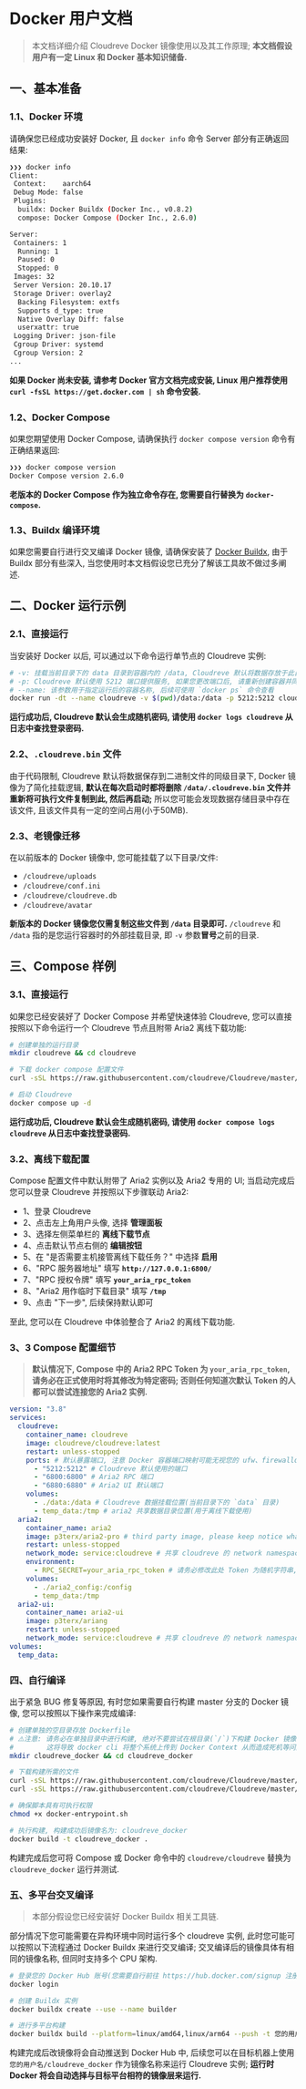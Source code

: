 # Docker 用户文档

> 本文档详细介绍 Cloudreve Docker 镜像使用以及其工作原理; **本文档假设用户有一定 Linux 和 Docker 基本知识储备.**

## 一、基本准备

### 1.1、Docker 环境

请确保您已经成功安装好 Docker, 且 `docker info` 命令 Server 部分有正确返回结果:

```sh
❯❯❯ docker info
Client:
 Context:    aarch64
 Debug Mode: false
 Plugins:
  buildx: Docker Buildx (Docker Inc., v0.8.2)
  compose: Docker Compose (Docker Inc., 2.6.0)

Server:
 Containers: 1
  Running: 1
  Paused: 0
  Stopped: 0
 Images: 32
 Server Version: 20.10.17
 Storage Driver: overlay2
  Backing Filesystem: extfs
  Supports d_type: true
  Native Overlay Diff: false
  userxattr: true
 Logging Driver: json-file
 Cgroup Driver: systemd
 Cgroup Version: 2
...
```

**如果 Docker 尚未安装, 请参考 Docker 官方文档完成安装, Linux 用户推荐使用 `curl -fsSL https://get.docker.com | sh` 命令安装.**

### 1.2、Docker Compose

如果您期望使用 Docker Compose, 请确保执行 `docker compose version` 命令有正确结果返回:

```sh
❯❯❯ docker compose version
Docker Compose version 2.6.0
```

**老版本的 Docker Compose 作为独立命令存在, 您需要自行替换为 `docker-compose`.**

### 1.3、Buildx 编译环境

如果您需要自行进行交叉编译 Docker 镜像, 请确保安装了 [Docker Buildx](https://docs.docker.com/buildx/working-with-buildx/), 由于 Buildx 部分有些深入, 当您使用时本文档假设您已充分了解该工具故不做过多阐述.

## 二、Docker 运行示例

### 2.1、直接运行

当安装好 Docker 以后, 可以通过以下命令运行单节点的 Cloudreve 实例:

```sh
# -v: 挂载当前目录下的 data 目录到容器内的 /data, Cloudreve 默认将数据存放于此目录
# -p: Cloudreve 默认使用 5212 端口提供服务, 如果您更改端口后, 请重新创建容器并同步修改此参数
# --name: 该参数用于指定运行后的容器名称, 后续可使用 `docker ps` 命令查看
docker run -dt --name cloudreve -v $(pwd)/data:/data -p 5212:5212 cloudreve/cloudreve
```

**运行成功后, Cloudreve 默认会生成随机密码, 请使用 `docker logs cloudreve` 从日志中查找登录密码.**

### 2.2、`.cloudreve.bin` 文件

由于代码限制, Cloudreve 默认将数据保存到二进制文件的同级目录下, Docker 镜像为了简化挂载逻辑, **默认在每次启动时都将删除 `/data/.cloudreve.bin` 文件并重新将可执行文件复制到此, 然后再启动;** 所以您可能会发现数据存储目录中存在该文件, 且该文件具有一定的空间占用(小于50MB).

### 2.3、老镜像迁移

在以前版本的 Docker 镜像中, 您可能挂载了以下目录/文件:

- `/cloudreve/uploads`
- `/cloudreve/conf.ini`
- `/cloudreve/cloudreve.db`
- `/cloudreve/avatar`

**新版本的 Docker 镜像您仅需复制这些文件到 `/data` 目录即可.** `/cloudreve` 和 `/data` 指的是您运行容器时的外部挂载目录, 即 `-v` 参数**冒号**之前的目录.

## 三、Compose 样例

### 3.1、直接运行

如果您已经安装好了 Docker Compose 并希望快速体验 Cloudreve, 您可以直接按照以下命令运行一个 Cloudreve 节点且附带 Aria2 离线下载功能:

```sh
# 创建单独的运行目录
mkdir cloudreve && cd cloudreve

# 下载 docker compose 配置文件
curl -sSL https://raw.githubusercontent.com/cloudreve/Cloudreve/master/docker-compose.yml > docker-compose.yaml

# 启动 Cloudreve
docker compose up -d
```

**运行成功后, Cloudreve 默认会生成随机密码, 请使用 `docker compose logs cloudreve` 从日志中查找登录密码.**

### 3.2、离线下载配置

Compose 配置文件中默认附带了 Aria2 实例以及 Aria2 专用的 UI; 当启动完成后您可以登录 Cloudreve 并按照以下步骤联动 Aria2:

- 1、登录 Cloudreve
- 2、点击左上角用户头像, 选择 **管理面板**
- 3、选择左侧菜单栏的 **离线下载节点**
- 4、点击默认节点右侧的 **编辑按钮**
- 5、在 "是否需要主机接管离线下载任务？" 中选择 **启用**
- 6、"RPC 服务器地址" 填写 **`http://127.0.0.1:6800/`**
- 7、"RPC 授权令牌" 填写 **`your_aria_rpc_token`**
- 8、"Aria2 用作临时下载目录" 填写 **`/tmp`**
- 9、点击 "下一步", 后续保持默认即可

至此, 您可以在 Cloudreve 中体验整合了 Aria2 的离线下载功能.

### 3、3 Compose 配置细节

> **默认情况下, Compose 中的 Aria2 RPC Token 为 `your_aria_rpc_token`, 请务必在正式使用时将其修改为特定密码; 否则任何知道次默认 Token 的人都可以尝试连接您的 Aria2 实例.**

```yaml
version: "3.8"
services:
  cloudreve:
    container_name: cloudreve
    image: cloudreve/cloudreve:latest
    restart: unless-stopped
    ports: # 默认暴露端口, 注意 Docker 容器端口映射可能无视您的 ufw、firewalld 等防火墙配置, 所以请务必设置好相关密码
      - "5212:5212" # Cloudreve 默认使用的端口
      - "6800:6800" # Aria2 RPC 端口
      - "6880:6880" # Aria2 UI 默认端口
    volumes:
      - ./data:/data # Cloudreve 数据挂载位置(当前目录下的 `data` 目录)
      - temp_data:/tmp # aria2 共享数据目录位置(用于离线下载使用)
  aria2:
    container_name: aria2
    image: p3terx/aria2-pro # third party image, please keep notice what you are doing
    restart: unless-stopped
    network_mode: service:cloudreve # 共享 cloudreve 的 network namespace, 这样可以方便使用 127.0.0.1 调用
    environment:
      - RPC_SECRET=your_aria_rpc_token # 请务必修改此处 Token 为随机字符串, 否则其他人可以随意使用你的 Aria2 服务器
    volumes:
      - ./aria2_config:/config
      - temp_data:/tmp
  aria2-ui:
    container_name: aria2-ui
    image: p3terx/ariang
    restart: unless-stopped
    network_mode: service:cloudreve # 共享 cloudreve 的 network namespace, 这样可以方便使用 127.0.0.1 调用
volumes:
  temp_data:
```

### 四、自行编译

出于紧急 BUG 修复等原因, 有时您如果需要自行构建 master 分支的 Docker 镜像, 您可以按照以下操作来完成编译:

```sh
# 创建单独的空目录存放 Dockerfile
# ⚠️注意: 请务必在单独目录中进行构建, 绝对不要尝试在根目录(`/`)下构建 Docker 镜像;
#        这将导致 docker cli 将整个系统上传到 Docker Context 从而造成死机等问题
mkdir cloudreve_docker && cd cloudreve_docker

# 下载构建所需的文件
curl -sSL https://raw.githubusercontent.com/cloudreve/Cloudreve/master/Dockerfile > Dockerfile
curl -sSL https://raw.githubusercontent.com/cloudreve/Cloudreve/master/docker-entrypoint.sh > docker-entrypoint.sh

# 确保脚本具有可执行权限
chmod +x docker-entrypoint.sh

# 执行构建, 构建成功后镜像名为: cloudreve_docker
docker build -t cloudreve_docker .
```

构建完成后您可将 Compose 或 Docker 命令中的 `cloudreve/cloudreve` 替换为 `cloudreve_docker` 运行并测试.

### 五、多平台交叉编译

> 本部分假设您已经安装好 Docker Buildx 相关工具链.

部分情况下您可能需要在异构环境中同时运行多个 cloudreve 实例, 此时您可能可以按照以下流程通过 Docker Buildx 来进行交叉编译; 交叉编译后的镜像具体有相同的镜像名称, 但同时支持多个 CPU 架构.

```sh
# 登录您的 Docker Hub 账号(您需要自行前往 https://hub.docker.com/signup 注册)
docker login

# 创建 Buildx 实例
docker buildx create --use --name builder

# 进行多平台构建
docker buildx build --platform=linux/amd64,linux/arm64 --push -t 您的用户名/cloudreve_docker .
```

构建完成后改镜像将会自动推送到 Docker Hub 中, 后续您可以在目标机器上使用 `您的用户名/cloudreve_docker` 作为镜像名称来运行 Cloudreve 实例; **运行时 Docker 将会自动选择与目标平台相符的镜像层来运行.**